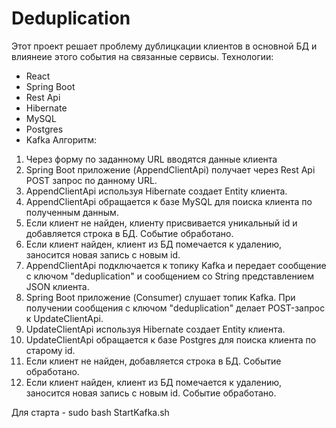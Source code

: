 # Deduplication

Этот проект решает проблему дублицкации клиентов в основной БД и влиянеие этого события на связанные сервисы.
Технологии:
 - React
 - Spring Boot
 - Rest Api
 - Hibernate
 - MySQL
 - Postgres
 - Kafka
Алгоритм:
1) Через форму по заданному URL вводятся данные клиента
2) Spring Boot приложение (AppendClientApi) получает через Rest Api POST запрос по данному URL.
3) AppendClientApi используя Hibernate создает Entity клиента.
4) AppendClientApi обращается к базе MySQL для поиска клиента по полученным данным.
5) Если клиент не найден, клиенту присвивается уникальный id и добавляется строка в БД. Событие обработано.
6) Если клиент найден, клиент из БД помечается к удалению, заносится новая запись с новым id. 
7) AppendClientApi подключается к топику Kafka и передает сообщение с ключом "deduplication" и сообщением со String представлением JSON клиента.
8) Spring Boot приложение (Consumer) слушает топик Kafka. При получении сообщения с ключом "deduplication" делает POST-запрос к UpdateClientApi.
9) UpdateClientApi используя Hibernate создает Entity клиента.
10) UpdateClientApi обращается к базе Postgres для поиска клиента по старому id.
11) Если клиент не найден, добавляется строка в БД. Событие обработано.
12) Если клиент найден, клиент из БД помечается к удалению, заносится новая запись с новым id. Событие обработано.

Для старта - sudo bash StartKafka.sh
